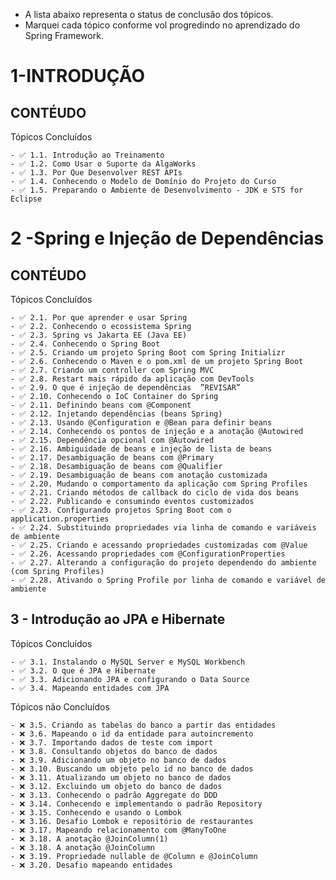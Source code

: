 - A lista abaixo representa o status de conclusão dos tópicos.
- Marquei cada tópico conforme vol progredindo no aprendizado do Spring Framework.
# 1-INTRODUÇÃO
## CONTÉUDO
Tópicos Concluídos
    
    - ✅ 1.1. Introdução ao Treinamento
    - ✅ 1.2. Como Usar o Suporte da AlgaWorks
    - ✅ 1.3. Por Que Desenvolver REST APIs
    - ✅ 1.4. Conhecendo o Modelo de Domínio do Projeto do Curso
    - ✅ 1.5. Preparando o Ambiente de Desenvolvimento - JDK e STS for Eclipse

# 2 -Spring e Injeção de Dependências
## CONTÉUDO
Tópicos Concluídos
    
    - ✅ 2.1. Por que aprender e usar Spring
    - ✅ 2.2. Conhecendo o ecossistema Spring
    - ✅ 2.3. Spring vs Jakarta EE (Java EE)
    - ✅ 2.4. Conhecendo o Spring Boot
    - ✅ 2.5. Criando um projeto Spring Boot com Spring Initializr
    - ✅ 2.6. Conhecendo o Maven e o pom.xml de um projeto Spring Boot
    - ✅ 2.7. Criando um controller com Spring MVC
    - ✅ 2.8. Restart mais rápido da aplicação com DevTools
    - ✅ 2.9. O que é injeção de dependências  ”REVISAR”
    - ✅ 2.10. Conhecendo o IoC Container do Spring
    - ✅ 2.11. Definindo beans com @Component
    - ✅ 2.12. Injetando dependências (beans Spring)
    - ✅ 2.13. Usando @Configuration e @Bean para definir beans
    - ✅ 2.14. Conhecendo os pontos de injeção e a anotação @Autowired
    - ✅ 2.15. Dependência opcional com @Autowired
    - ✅ 2.16. Ambiguidade de beans e injeção de lista de beans
    - ✅ 2.17. Desambiguação de beans com @Primary
    - ✅ 2.18. Desambiguação de beans com @Qualifier
    - ✅ 2.19. Desambiguação de beans com anotação customizada
    - ✅ 2.20. Mudando o comportamento da aplicação com Spring Profiles
    - ✅ 2.21. Criando métodos de callback do ciclo de vida dos beans
    - ✅ 2.22. Publicando e consumindo eventos customizados
    - ✅ 2.23. Configurando projetos Spring Boot com o application.properties
    - ✅ 2.24. Substituindo propriedades via linha de comando e variáveis de ambiente
    - ✅ 2.25. Criando e acessando propriedades customizadas com @Value   
    - ✅ 2.26. Acessando propriedades com @ConfigurationProperties
    - ✅ 2.27. Alterando a configuração do projeto dependendo do ambiente (com Spring Profiles)
    - ✅ 2.28. Ativando o Spring Profile por linha de comando e variável de ambiente

## 3 - Introdução ao JPA e Hibernate

Tópicos Concluídos

    - ✅ 3.1. Instalando o MySQL Server e MySQL Workbench
    - ✅ 3.2. O que é JPA e Hibernate
    - ✅ 3.3. Adicionando JPA e configurando o Data Source
    - ✅ 3.4. Mapeando entidades com JPA


Tópicos não Concluídos

    - ❌ 3.5. Criando as tabelas do banco a partir das entidades
    - ❌ 3.6. Mapeando o id da entidade para autoincremento
    - ❌ 3.7. Importando dados de teste com import
    - ❌ 3.8. Consultando objetos do banco de dados
    - ❌ 3.9. Adicionando um objeto no banco de dados
    - ❌ 3.10. Buscando um objeto pelo id no banco de dados  
    - ❌ 3.11. Atualizando um objeto no banco de dados
    - ❌ 3.12. Excluindo um objeto do banco de dados
    - ❌ 3.13. Conhecendo o padrão Aggregate do DDD
    - ❌ 3.14. Conhecendo e implementando o padrão Repository
    - ❌ 3.15. Conhecendo e usando o Lombok
    - ❌ 3.16. Desafio Lombok e repositório de restaurantes
    - ❌ 3.17. Mapeando relacionamento com @ManyToOne
    - ❌ 3.18. A anotação @JoinColumn(1)
    - ❌ 3.18. A anotação @JoinColumn
    - ❌ 3.19. Propriedade nullable de @Column e @JoinColumn
    - ❌ 3.20. Desafio mapeando entidades



    
   
